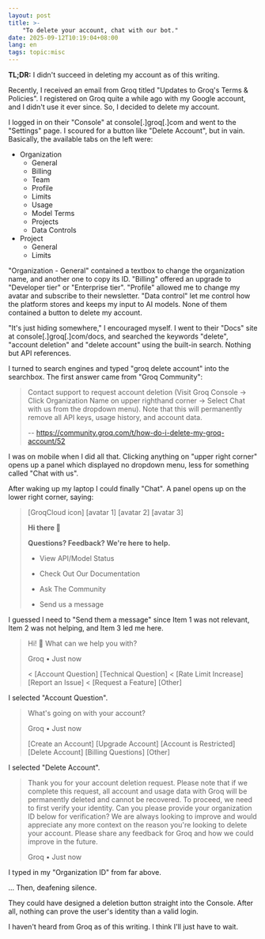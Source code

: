 ```yaml
---
layout: post
title: >-
    "To delete your account, chat with our bot."
date: 2025-09-12T10:19:04+08:00
lang: en
tags: topic:misc
---
```


**TL;DR:** I didn't succeed in deleting my account as of this writing.

Recently, I received an email from Groq titled "Updates to Groq's Terms & Policies". I registered on Groq quite a while ago with my Google account, and I didn't use it ever since. So, I decided to delete my account.

I logged in on their "Console" at console\[.\]groq\[.\]com and went to the "Settings" page. I scoured for a button like "Delete Account", but in vain. Basically, the available tabs on the left were:

* Organization
  * General
  * Billing
  * Team
  * Profile
  * Limits
  * Usage
  * Model Terms
  * Projects
  * Data Controls
* Project
  * General
  * Limits

"Organization - General" contained a textbox to change the organization name, and another one to copy its ID. "Billing" offered an upgrade to "Developer tier" or "Enterprise tier". "Profile" allowed me to change my avatar and subscribe to their newsletter. "Data control" let me control how the platform stores and keeps my input to AI models. None of them contained a button to delete my account.

"It's just hiding somewhere," I encouraged myself. I went to their "Docs" site at console\[.\]groq\[.\]com/docs, and searched the keywords "delete", "account deletion" and "delete account" using the built-in search. Nothing but API references.

I turned to search engines and typed "groq delete account" into the searchbox. The first answer came from "Groq Community":

> Contact support to request account deletion (Visit Groq Console → Click Organization Name on upper righthand corner → Select Chat with us from the dropdown menu). Note that this will permanently remove all API keys, usage history, and account data.
>
> -- <https://community.groq.com/t/how-do-i-delete-my-groq-account/52>

I was on mobile when I did all that. Clicking anything on "upper right corner" opens up a panel which displayed no dropdown menu, less for something called "Chat with us".

After waking up my laptop I could finally "Chat". A panel opens up on the lower right corner, saying:

> \[GroqCloud icon\] \[avatar 1\] \[avatar 2\] \[avatar 3\]
>
> **Hi there 👋**
>
> **Questions? Feedback? We're here to help.**
> 
> * View API/Model Status
> * Check Out Our Documentation
> * Ask The Community
> 
> * Send us a message

I guessed I need to "Send them a message" since Item 1 was not relevant, Item 2 was not helping, and Item 3 led me here.

> Hi! 👋 What can we help you with?
> 
> Groq • Just now
>
> < \[Account Question\] \[Technical Question\]
> < \[Rate Limit Increase\] \[Report an Issue\]
> < \[Request a Feature\] \[Other\]

I selected "Account Question".

> What's going on with your account?
>
> Groq • Just now
>
> \[Create an Account\] \[Upgrade Account\]
> \[Account is Restricted\] \[Delete Account\]
> \[Billing Questions\] \[Other\]

I selected "Delete Account".

> Thank you for your account deletion request. Please note that if we complete this request, all account and usage data with Groq will be permanently deleted and cannot be recovered. To proceed, we need to first verify your identity. Can you please provide your organization ID below for verification?
> We are always looking to improve and would appreciate any more context on the reason you're looking to delete your account. Please share any feedback for Groq and how we could improve in the future.
>
> Groq • Just now

I typed in my "Organization ID" from far above.

... Then, deafening silence.

They could have designed a deletion button straight into the Console. After all, nothing can prove the user's identity than a valid login.

I haven't heard from Groq as of this writing. I think I'll just have to wait.
